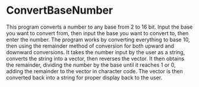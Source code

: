 ConvertBaseNumber
=============

This program converts a number to any base from 2 to 16 bit. Input the base you want to convert from, then input the base you want to convert to, then enter the number. The program works by converting everything to base 10, then using the remainder method of conversion for both upward and downward conversions. It takes the number input by the user as a string, converts the string into a vector, then reverses the vector. It then obtains the remainder, dividing the number by the base until it reaches 1 or 0, adding the remainder to the vector in character code. The vector is then converted back into a string for proper display back to the user.
